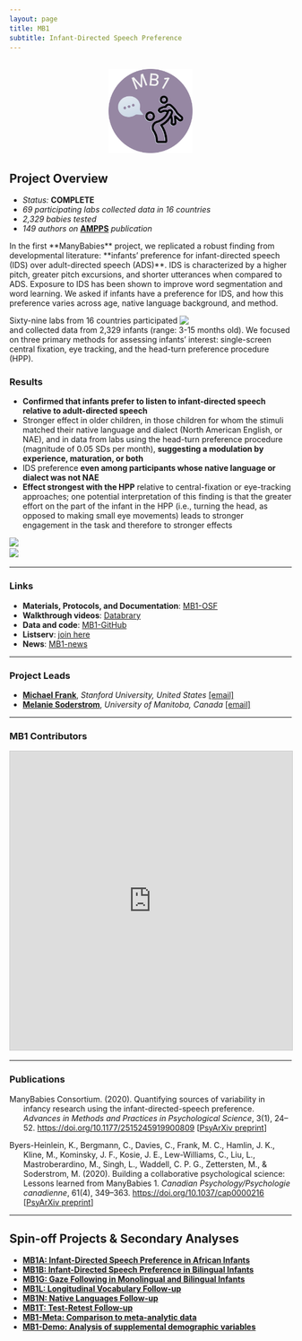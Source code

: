 ```yaml
---
layout: page
title: MB1
subtitle: Infant-Directed Speech Preference
---
```



<div class="container">
  <div class="row justify-content-around">
    <div class="col-lg-4" align="center">
      <br>
      <img src="/assets/img/MB1_logo.png" width="150">
    </div>
    <div class="col-lg-8" align="left">
      <h2>Project Overview</h2>
      <ul>
        <li><i>Status:</i> <b>COMPLETE</b></li>
        <li><i>69 participating labs collected data in 16 countries</i></li>
        <li><i>2,329 babies tested</i></li>
        <li><i>149 authors on</i> <a href="https://doi.org/10.1177/2515245919900809" target="_blank"><b>AMPPS</b></a> <i>publication</i></li>
      </ul>
    </div>
  </div>
</div>



<p>In the first **ManyBabies** project, we replicated a robust finding from developmental literature: **infants’ preference for infant-directed speech (IDS) over adult-directed speech (ADS)**. IDS is characterized by a higher pitch, greater pitch excursions, and shorter utterances when compared to ADS. Exposure to IDS has been shown to improve word segmentation and word learning. We asked if infants have a preference for IDS, and how this preference varies across age, native language background, and method. </p>
<img style="float: right;" src="/assets/img/ILL.photoshot.baby.in.booth.jpeg" width="200"> 

<p>Sixty-nine labs from 16 countries participated and collected data from 2,329 infants (range: 3-15 months old). We focused on three primary methods for assessing infants’ interest: single-screen central fixation, eye tracking, and the head-turn preference procedure (HPP).</p>


### Results
* **Confirmed that infants prefer to listen to infant-directed speech relative to adult-directed speech**
* Stronger effect in older children, in those children for whom the stimuli matched their native language and dialect (North American English, or NAE), and in data from labs using the head-turn preference procedure (magnitude of 0.05 SDs per month), **suggesting a modulation by experience, maturation, or both**
* IDS preference **even among participants whose native language or dialect was not NAE**
* **Effect strongest with the HPP** relative to central-fixation or eye-tracking approaches; one potential interpretation of this finding is that the greater effort on the part of the infant in the HPP (i.e., turning the head, as opposed to making small eye movements) leads to stronger engagement in the task and therefore to stronger effects 

<img src="/assets/img/mb1_plot2_lq_replace.jpg">
<br>

<img src="/assets/img/mb1_plot1_lq_replace.jpg">


***
### Links
* **Materials, Protocols, and Documentation**: [MB1-OSF](https://osf.io/re95x/)
* **Walkthrough videos**: [Databrary](https://nyu.databrary.org/volume/896)
* **Data and code**: [MB1-GitHub](https://github.com/manybabies/mb1-analysis-public)
* **Listserv**: [join here](https://mailman.stanford.edu/mailman/listinfo/manybabies1)
* **News**: [MB1-news]({{site.baseurl}}/tags/#MB1)


***
### Project Leads
* [**Michael Frank**](https://web.stanford.edu/~mcfrank/), *Stanford University, United States* [[email]](mailto:mcfrank@stanford.edu)
* [**Melanie Soderstrom**](https://home.cc.umanitoba.ca/~soderstr/), *University of Manitoba, Canada* [[email]](mailto:M_Soderstrom@umanitoba.ca)


***
### MB1 Contributors

<iframe class="airtable-embed" src="https://airtable.com/embed/appRoqMKzcK3NsXt4/shrZ1jpu9RS9lf9jO?backgroundColor=blueDusty&viewControls=on" frameborder="0" onmousewheel="" width="100%" height="533" style="background: transparent; border: 1px solid #ccc;"></iframe>


***
### Publications

<p style="padding-left: 25px; text-indent: -25px">ManyBabies Consortium. (2020). Quantifying sources of variability in infancy research using the infant-directed-speech preference. <i>Advances in Methods and Practices in Psychological Science</i>, 3(1), 24–52. <a href="https://doi.org/10.1177/2515245919900809" target="_blank">https://doi.org/10.1177/2515245919900809</a> [<a href="https://psyarxiv.com/s98ab" target="_blank">PsyArXiv preprint</a>]</p>

<p style="padding-left: 25px; text-indent: -25px">Byers-Heinlein, K., Bergmann, C., Davies, C., Frank, M. C., Hamlin, J. K., Kline, M., Kominsky, J. F., Kosie, J. E., Lew-Williams, C., Liu, L., Mastroberardino, M., Singh, L., Waddell, C. P. G., Zettersten, M., & Soderstrom, M. (2020). Building a collaborative psychological science: Lessons learned from ManyBabies 1. <i>Canadian Psychology/Psychologie canadienne</i>, 61(4), 349–363. <a href="https://doi.org/10.1037/cap0000216" target="_blank">https://doi.org/10.1037/cap0000216</a> [<a href="https://psyarxiv.com/dmhk2/" target="_blank">PsyArXiv preprint</a>]</p>


***
## Spin-off Projects & Secondary Analyses
* [**MB1A: Infant-Directed Speech Preference in African Infants**]({{site.baseurl}}/MB1A/)
* [**MB1B: Infant-Directed Speech Preference in Bilingual Infants**]({{site.baseurl}}/MB1B/)
* [**MB1G: Gaze Following in Monolingual and Bilingual Infants**]({{site.baseurl}}/MB1G/)
* [**MB1L: Longitudinal Vocabulary Follow-up**]({{site.baseurl}}/MB1L/)
* [**MB1N: Native Languages Follow-up**]({{site.baseurl}}/MB1N/)
* [**MB1T: Test-Retest Follow-up**]({{site.baseurl}}/MB1T/)
* [**MB1-Meta: Comparison to meta-analytic data**]({{site.baseurl}}/MB1SA/)
* [**MB1-Demo: Analysis of supplemental demographic variables**]({{site.baseurl}}/MB1SA/)

